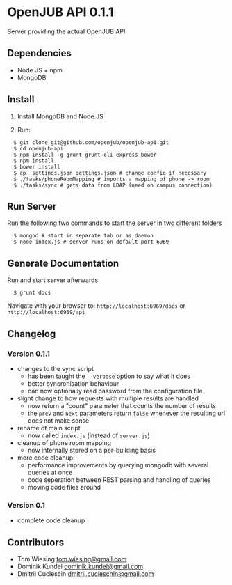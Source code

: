 # OpenJUB API 0.1.1

Server providing the actual OpenJUB API

## Dependencies
- Node.JS + npm
- MongoDB

## Install

1. Install MongoDB and Node.JS

2. Run:

```
  $ git clone git@github.com/openjub/openjub-api.git
  $ cd openjub-api
  $ npm install -g grunt grunt-cli express bower
  $ npm install
  $ bower install
  $ cp _settings.json settings.json # change config if necessary
  $ ./tasks/phoneRoomMapping # imports a mapping of phone -> room
  $ ./tasks/sync # gets data from LDAP (need on campus connection)
```

## Run Server

Run the following two commands to start the server in two different folders

```
  $ mongod # start in separate tab or as daemon
  $ node index.js # server runs on default port 6969
```

## Generate Documentation

Run and start server afterwards:

```
  $ grunt docs
```

Navigate with your browser to: `http://localhost:6969/docs` or `http://localhost:6969/api`

## Changelog
### Version 0.1.1
* changes to the sync script
  * has been taught the ```--verbose``` option to say what it does
  * better syncronisation behaviour
  * can now optionally read password from the configuration file
* slight change to how requests with multiple results are handled
  * now return a "count" parameter that counts the number of results
  * the ```prev``` and ```next``` parameters return ```false``` whenever the resulting url does not make sense
* rename of main script
  * now called ```index.js``` (instead of ```server.js```)
* cleanup of phone room mapping
  * now internally stored on a per-building basis
* more code cleanup:
  * performance improvements by querying mongodb with several queries at once
  * code seperation between REST parsing and handling of queries
  * moving code files around

### Version 0.1
* complete code cleanup

## Contributors
- Tom Wiesing <tom.wiesing@gmail.com>
- Dominik Kundel <dominik.kundel@gmail.com>
- Dmitrii Cuclescin <dmitrii.cucleschin@gmail.com>
